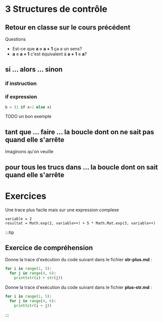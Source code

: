 # 3 Structures de contrôle

## Retour en classe sur le cours précédent

Questions 
- Est-ce que **a = a + 1** ça a un sens?
- **a = a + 1** c'est équivalent à **a + 1 = a**?

## si ... alors ... sinon

### if instruction

### if expression

```python
b = (1 if x<1 else x)
```

TODO un bon exemple


## tant que ... faire ... la boucle dont on ne sait pas quand elle s'arrête

Imaginons qu'on veuille


## pour tous les trucs dans ... la boucle dont on sait quand elle s'arrête


# Exercices

Une trace plus facile mais sur une expression complexe

```pyhton
variable = 2
resultat = Math.exp(2, variable++) + 5 * Math.Mat.exp(3, variable++)
```



:::tip

## Exercice de compréhension

Donne la trace d'exécution du code suivant dans le fichier **str-plus.md** :
```python
for i in range(1, 5):
  for j in range(4, 6):
    print(str(i) + str(j))
```

Donne la trace d'exécution du code suivant dans le fichier **plus-str.md** :
```python
for i in range(1, 5):
  for j in range(4, 6):
    print(str(i + j))
```

:::



